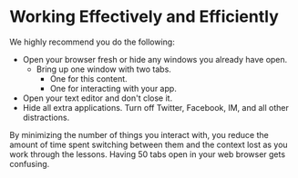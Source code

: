 # Working Effectively and Efficiently

We highly recommend you do the following:

* Open your browser fresh or hide any windows you already have open.
  * Bring up one window with two tabs.
    * One for this content.
    * One for interacting with your app.
* Open your text editor and don't close it.
* Hide all extra applications. Turn off Twitter, Facebook, IM, and all other distractions.

By minimizing the number of things you interact with, you reduce the
amount of time spent switching between them and the context lost as
you work through the lessons. Having 50 tabs open in your web
browser gets confusing.
